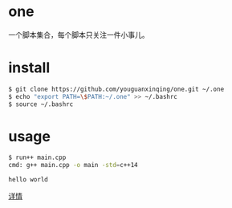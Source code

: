 # one

一个脚本集合，每个脚本只关注一件小事儿。

# install

```bash
$ git clone https://github.com/youguanxinqing/one.git ~/.one
$ echo "export PATH=\$PATH:~/.one" >> ~/.bashrc
$ source ~/.bashrc
```

# usage

```bash
$ run++ main.cpp
cmd: g++ main.cpp -o main -std=c++14

hello world
```

[详情](https://github.com/youguanxinqing/one/blob/main/doc/doc.md)
